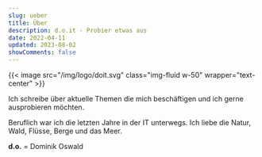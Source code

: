 ```yaml
---
slug: ueber
title: Über
description: d.o.it - Probier etwas aus
date: 2022-04-11
updated: 2023-08-02
showComments: false
---
```


{{< image src="/img/logo/doit.svg" class="img-fluid w-50" wrapper="text-center" >}}

Ich schreibe über aktuelle Themen die mich beschäftigen und ich gerne ausprobieren möchten.

Beruflich war ich die letzten Jahre in der IT unterwegs. Ich liebe die Natur, Wald, Flüsse, Berge und das Meer.

**d.o.** = Dominik Oswald
